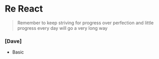 # Re React
> Remember to keep striving for progress over perfection and little progress every day will go a very long way



### [Dave]
- Basic 